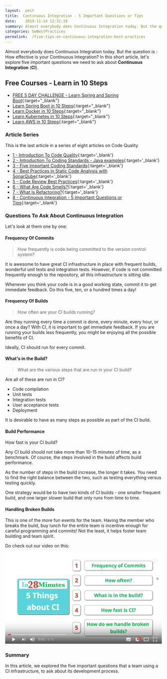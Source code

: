 ```yaml
---
layout:  post
title:  Continuous Integration - 5 Important Questions or Tips
date:    2019-11-14 12:31:19
summary: Almost everybody does Continuous Integration today. But the question is : How effective is your Continuous Integration? In this short article, let's explore five important questions we need to ask about Continuous Integration (CI).
categories: SwBestPractices
permalink:  /five-tips-on-continuous-integration-best-practices
---
```


Almost everybody does Continuous Integration today. But the question is : How effective is your Continuous Integration? In this short article, let's explore five important questions we need to ask about **Continuous Integration** (**CI**).

## Free Courses - Learn in 10 Steps

- [FREE 5 DAY CHALLENGE - Learn Spring and Spring Boot](https://rebrand.ly/SBT-Page-Top-LearningChallenge-SpringBoot){:target="_blank"}
- [Learn Spring Boot in 10 Steps](https://rebrand.ly/in28minutes-10steps-springboot){:target="_blank"}
- [Learn Docker in 10 Steps](https://rebrand.ly/in28minutes-10steps-docker){:target="_blank"}
- [Learn Kubernetes in 10 Steps](https://rebrand.ly/in28minutes-10steps-k8s){:target="_blank"}
- [Learn AWS in 10 Steps](https://rebrand.ly/in28minutes-10steps-aws-beanstalk){:target="_blank"}



### Article Series

This is the last article in a series of eight articles on Code Quality
- [1 - Introduction To Code Quality](/introduction-to-code-quality){:target='_blank'}
- [2 - Introduction To Coding Standards - Java examples](/coding-standards-with-java-examples){:target='_blank'}
- [3 - Five Important Coding Standards](/code-quality-five-important-coding-standards){:target='_blank'}
- [4 - Best Practices in Static Code Analysis with SonarQube](/static-code-analysis-and-code-quality-best-practices-sonarqube){:target='_blank'}
- [5 - Code Review Best Practices](/code-review-best-practices){:target='_blank'}
- [6 - What Are Code Smells?](/code-quality-code-smells){:target='_blank'}
- [7 - What Is Refactoring?](/code-quality-basics-introduction-to-refactoring){:target='_blank'}
- [8 - Continuous Integration - 5 Important Questions or Tips](/five-tips-on-continuous-integration-best-practices){:target='_blank'}


### Questions To Ask About Continuous Integration

Let's look at them one by one:

#### Frequency Of Commits

> How frequently is code being committed to the version control system? 

It is awesome to have great CI infrastructure in place with frequent builds, wonderful unit tests and integration tests. However, if code is not committed frequently enough to the repository, all this infrastructure is sitting idle. 

Whenever you think your code is in a good working state, commit it to get immediate feedback. Do this five, ten, or a hundred times a day!

#### Frequency Of Builds

> How often are your CI builds running? 

Are they running every time a commit is done, every minute, every hour, or once a day? With CI, it is important to get immediate feedback. If you are running your builds less frequently, you might be enjoying all the possible benefits of CI.

Ideally, CI should run for every commit.

#### What's in the Build?

> What are the various steps that are run in your CI build?
 
 Are all of these are run in CI?
 - Code compilation
 - Unit tests
 - Integration tests
 - User acceptance tests
 - Deployment

 It is desirable to have as many steps as possible as part of the CI build.

#### Build Performance

How fast is your CI build? 

Any CI build should not take more than 10-15 minutes of time, as a benchmark. Of course, the steps involved in the build affects build performance. 

As the number of steps in the build increase, the longer it takes. You need to find the right balance between the two, such as testing everything versus testing quickly. 

One strategy would be to have two kinds of CI builds - one smaller frequent build, and one larger slower build that only runs from time to time.

#### Handling Broken Builds

This is one of the more fun events for the team. Having the member who breaks the build, buy lunch for the entire team is incentive enough for careful programming and commits! Not the least, it helps foster team building and team spirit. 


Do check out our video on this:

[![image info](/images/Capture-025-01.png)](https://www.youtube.com/watch?v=i8WNumrDMcA)

### Summary

In this article, we explored the five important questions that a team using a CI infrastructure, to ask about its development process.
